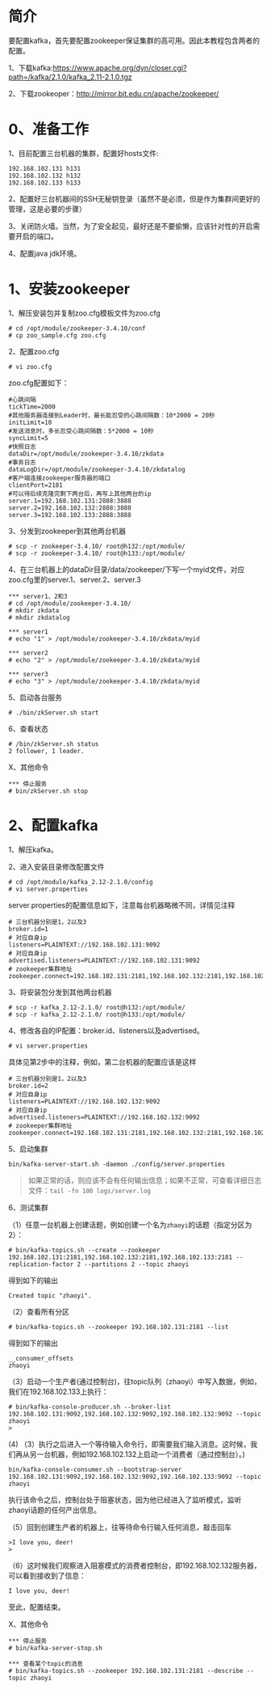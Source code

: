 # 简介
要配置kafka，首先要配置zookeeper保证集群的高可用。因此本教程包含两者的配置。

1、下载kafka:https://www.apache.org/dyn/closer.cgi?path=/kafka/2.1.0/kafka_2.11-2.1.0.tgz

2、下载zookeoper：http://mirror.bit.edu.cn/apache/zookeeper/

# 0、准备工作
1、目前配置三台机器的集群，配置好hosts文件:
```
192.168.102.131 h131
192.168.102.132 h132
192.168.102.133 h133
```

2、配置好三台机器间的SSH无秘钥登录（虽然不是必须，但是作为集群间更好的管理，这是必要的步骤）

3、关闭防火墙。当然，为了安全起见，最好还是不要偷懒，应该针对性的开启需要开启的端口。

4、配置java jdk环境。


# 1、安装zookeeper
1、解压安装包并复制zoo.cfg模板文件为zoo.cfg
```
# cd /opt/module/zookeeper-3.4.10/conf
# cp zoo_sample.cfg zoo.cfg
```

2、配置zoo.cfg
```
# vi zoo.cfg
```
zoo.cfg配置如下：
```
#心跳间隔
tickTime=2000
#其他服务器连接到Leader时，最长能忍受的心跳间隔数：10*2000 = 20秒
initLimit=10
#发送消息时，多长忍受心跳间隔数：5*2000 = 10秒
syncLimit=5
#快照日志
dataDir=/opt/module/zookeeper-3.4.10/zkdata
#事务日志
dataLogDir=/opt/module/zookeeper-3.4.10/zkdatalog
#客户端连接zookeeper服务器的端口
clientPort=2181
#可以待后续克隆完剩下两台后，再写上其他两台的ip
server.1=192.168.102.131:2888:3888
server.2=192.168.102.132:2888:3888
server.3=192.168.102.133:2888:3888
```

3、分发到zookeeper到其他两台机器
```
# scp -r zookeeper-3.4.10/ root@h132:/opt/module/
# scp -r zookeeper-3.4.10/ root@h133:/opt/module/
```

4、在三台机器上的dataDir目录/data/zookeeper/下写一个myid文件，对应zoo.cfg里的server.1、server.2、server.3
```
*** server1、2和3
# cd /opt/module/zookeeper-3.4.10/
# mkdir zkdata
# mkdir zkdatalog

*** server1
# echo "1" > /opt/module/zookeeper-3.4.10/zkdata/myid

*** server2
# echo "2" > /opt/module/zookeeper-3.4.10/zkdata/myid

*** server3
# echo "3" > /opt/module/zookeeper-3.4.10/zkdata/myid
```

5、启动各台服务
```
# ./bin/zkServer.sh start
```

6、查看状态
```
# /bin/zkServer.sh status
2 follower, 1 leader.
```

X、其他命令
```
*** 停止服务
# bin/zkServer.sh stop 
```

# 2、配置kafka
1、解压kafka。

2、进入安装目录修改配置文件
```
# cd /opt/module/kafka_2.12-2.1.0/config
# vi server.properties
```
server.properties的配置信息如下，注意每台机器略微不同，详情见注释
```
# 三台机器分别是1，2以及3
broker.id=1
# 对应自身ip
listeners=PLAINTEXT://192.168.102.131:9092
# 对应自身ip
advertised.listeners=PLAINTEXT://192.168.102.131:9092
# zookeeper集群地址
zookeeper.connect=192.168.102.131:2181,192.168.102.132:2181,192.168.102.133:2181
```

3、将安装包分发到其他两台机器
```
# scp -r kafka_2.12-2.1.0/ root@h132:/opt/module/
# scp -r kafka_2.12-2.1.0/ root@h133:/opt/module/
```

4、修改各自的IP配置：broker.id、listeners以及advertised。
```
# vi server.properties
```
具体见第2步中的注释，例如，第二台机器的配置应该是这样
```
# 三台机器分别是1，2以及3
broker.id=2
# 对应自身ip
listeners=PLAINTEXT://192.168.102.132:9092
# 对应自身ip
advertised.listeners=PLAINTEXT://192.168.102.132:9092
# zookeeper集群地址
zookeeper.connect=192.168.102.131:2181,192.168.102.132:2181,192.168.102.133:2181
```

5、启动集群
```
bin/kafka-server-start.sh -daemon ./config/server.properties
```

> 如果正常的话，则应该不会有任何输出信息；如果不正常，可查看详细日志文件：`tail -fn 100 logs/server.log`


6、测试集群

（1）任意一台机器上创建话题，例如创建一个名为`zhaoyi`的话题（指定分区为2）：
```
# bin/kafka-topics.sh --create --zookeeper 192.168.102.131:2181,192.168.102.132:2181,192.168.102.133:2181 --replication-factor 2 --partitions 2 --topic zhaoyi
```
得到如下的输出
```
Created topic "zhaoyi".
```

（2）查看所有分区
```
# bin/kafka-topics.sh --zookeeper 192.168.102.131:2181 --list
```
得到如下的输出
```
__consumer_offsets
zhaoyi
```

（3）启动一个生产者(通过控制台)，往topic队列（zhaoyi）中写入数据，例如，我们在192.168.102.133上执行：
```
# bin/kafka-console-producer.sh --broker-list 192.168.102.131:9092,192.168.102.132:9092,192.168.102.132:9092 --topic zhaoyi
>
```

(4) （3）执行之后进入一个等待输入命令行，即需要我们输入消息。这时候，我们再从另一台机器，例如192.168.102.132上启动一个消费者（通过控制台）。)
```
bin/kafka-console-consumer.sh --bootstrap-server 192.168.102.131:9092,192.168.102.132:9092,192.168.102.133:9092 --topic zhaoyi
```
执行该命令之后，控制台处于阻塞状态，因为他已经进入了监听模式，监听zhaoyi话题的任何产出信息。

（5）回到创建生产者的机器上，往等待命令行输入任何消息，敲击回车
```
>I love you, deer!
>
```

（6）这时候我们观察进入阻塞模式的消费者控制台，即192.168.102.132服务器，可以看到接收到了信息：
```
I love you, deer!
```

至此，配置结束。

X、其他命令
```
*** 停止服务
# bin/kafka-server-stop.sh

*** 查看某个topic的消息
# bin/kafka-topics.sh --zookeeper 192.168.102.131:2181 --describe --topic zhaoyi
```